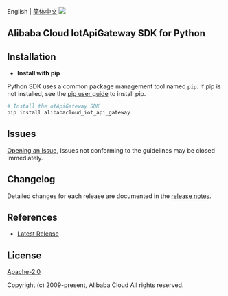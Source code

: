 English | [简体中文](README-CN.md)
![](https://aliyunsdk-pages.alicdn.com/icons/AlibabaCloud.svg)

## Alibaba Cloud IotApiGateway SDK for Python

## Installation
- **Install with pip**

Python SDK uses a common package management tool named `pip`. If pip is not installed, see the [pip user guide](https://pip.pypa.io/en/stable/installing/ "pip User Guide") to install pip.

```bash
# Install the otApiGateway SDK
pip install alibabacloud_iot_api_gateway
```

## Issues
[Opening an Issue](https://github.com/aliyun/alibabacloud-iot-api-gateway-sdk/issues/new), Issues not conforming to the guidelines may be closed immediately.

## Changelog
Detailed changes for each release are documented in the [release notes](./ChangeLog.md).

## References
* [Latest Release](https://github.com/aliyun/alibabacloud-iot-api-gateway-sdk)

## License
[Apache-2.0](http://www.apache.org/licenses/LICENSE-2.0)

Copyright (c) 2009-present, Alibaba Cloud All rights reserved.